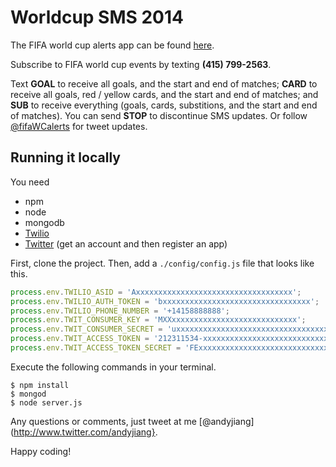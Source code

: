 # Worldcup SMS 2014

The FIFA world cup alerts app can be found [here](http://worldcupsms.herokuapp.com "FIFA World Cup Alerts").

Subscribe to FIFA world cup events by texting **(415) 799-2563**.

Text **GOAL** to receive all goals, and the start and end of matches; **CARD** to receive all goals, red / yellow cards, and the start and end of matches; and **SUB** to receive everything (goals, cards, substitions, and the start and end of matches). You can send **STOP** to discontinue SMS updates. Or follow [@fifaWCalerts](http://www.twitter.com/fifawcalerts) for tweet updates.

## Running it locally

You need
- npm
- node
- mongodb
- [Twilio](http://www.twilio.com)
- [Twitter](http://www.twitter.com) (get an account and then register an app)

First, clone the project. Then, add a `./config/config.js` file that looks like this.

```javascript
process.env.TWILIO_ASID = 'Axxxxxxxxxxxxxxxxxxxxxxxxxxxxxxxxxxx';
process.env.TWILIO_AUTH_TOKEN = 'bxxxxxxxxxxxxxxxxxxxxxxxxxxxxxxxxx';
process.env.TWILIO_PHONE_NUMBER = '+14158888888';
process.env.TWIT_CONSUMER_KEY = 'MXXxxxxxxxxxxxxxxxxxxxxxxxxxxxx';
process.env.TWIT_CONSUMER_SECRET = 'uxxxxxxxxxxxxxxxxxxxxxxxxxxxxxxxxxxxxxxxxxxxxxxxxx';
process.env.TWIT_ACCESS_TOKEN = '212311534-xxxxxxxxxxxxxxxxxxxxxxxxxxxxxxxxxxxxxx';
process.env.TWIT_ACCESS_TOKEN_SECRET = 'FExxxxxxxxxxxxxxxxxxxxxxxxxxxxxxxxxxxxxxxxxx';
```

Execute the following commands in your terminal.
```shell
$ npm install
$ mongod
$ node server.js
```

Any questions or comments, just tweet at me [@andyjiang](http://www.twitter.com/andyjiang}.

Happy coding!